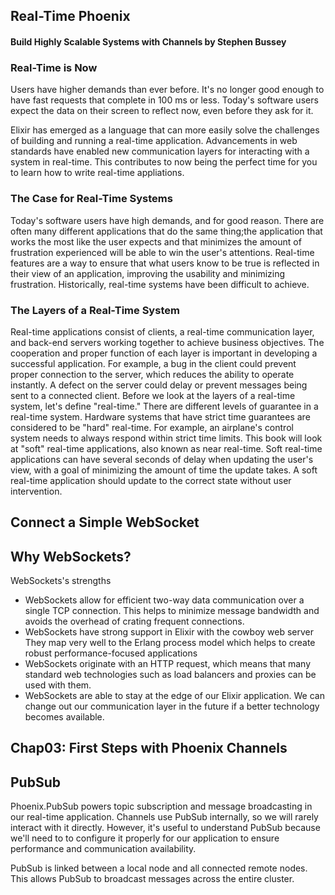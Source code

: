 ## Real-Time Phoenix
#### Build Highly Scalable Systems with Channels by Stephen Bussey

### Real-Time is Now
Users have higher demands than ever before. It's no longer good enough to have fast requests that complete in 100 ms or less. Today's software users expect the data on their screen to reflect now, even before they ask for it.

Elixir has emerged as a language that can more easily solve the challenges of building and running a real-time application. Advancements in web standards have enabled new communication layers for interacting with a system in real-time. This contributes to now being the perfect time for you to learn how to write real-time appliations.

### The Case for Real-Time Systems
Today's software users have high demands, and for good reason. There are often many different applications that do the same thing;the application that works the most like the user expects and that minimizes the amount of frustration experienced will be able to win the user's attentions. Real-time features are a way to ensure that what users know to be true is reflected in their view of an application, improving the usability and minimizing frustration. Historically, real-time systems have been difficult to achieve.

### The Layers of a Real-Time System
Real-time applications consist of clients, a real-time communication layer, and back-end servers working together to achieve business objectives.
The cooperation and proper function of each layer is important in developing a successful application. For example, a bug in the client could prevent proper connection to the server, which reduces the ability to operate instantly. A defect on the server could delay or prevent messages being sent to a connected client. Before we look at the layers of a real-time system, let's define "real-time."
There are different levels of guarantee in a real-time system. Hardware systems that have strict time guarantees are considered to be "hard" real-time. For example, an airplane's control system needs to always respond within strict time limits.
This book will look at "soft" real-time applications, also known as near real-time. Soft real-time applications can have several seconds of delay when updating the user's view, with a goal of minimizing the amount of time the update takes. A soft real-time application should update to the correct state without user intervention.


Connect a Simple WebSocket
----

Why WebSockets?
----
WebSockets's strengths
* WebSockets allow for efficient two-way data communication over a single TCP connection. This helps to minimize message bandwidth and avoids the overhead of crating frequent connections.
* WebSockets have strong support in Elixir with the cowboy web server They map very well to the Erlang process model which helps to create robust performance-focused applications
* WebSockets originate with an HTTP request, which means that many standard web technologies such as load balancers and proxies can be used with them.
* WebSockets are able to stay at the edge of our Elixir application. We can change out our communication layer in the future if a better technology becomes available.


Chap03: First Steps with Phoenix Channels
----


PubSub
----
Phoenix.PubSub powers topic subscription and message broadcasting in our real-time application. Channels use PubSub internally, so we will rarely interact with it directly. However, it's useful to understand PubSub because we'll need to to configure it properly for our application to ensure performance and communication availability.

PubSub is linked between a local node and all connected remote nodes. This allows PubSub to broadcast messages across the entire cluster.

